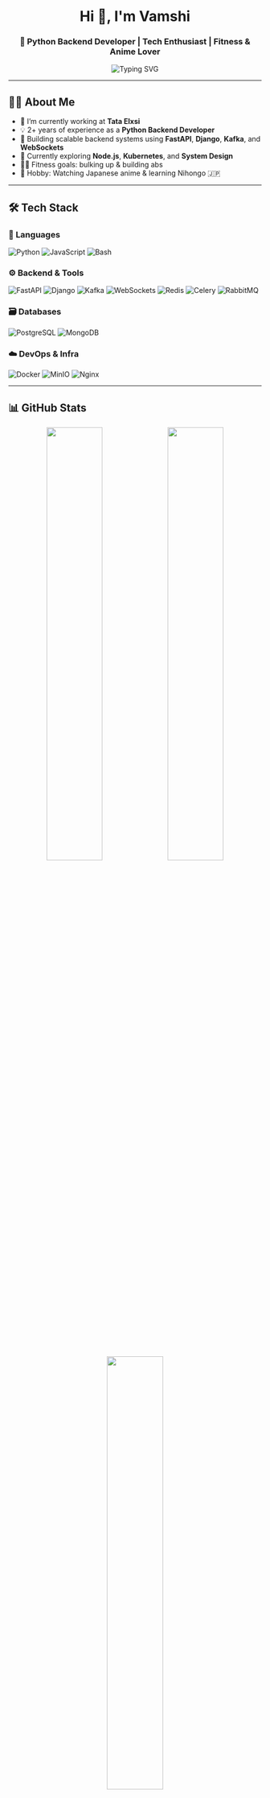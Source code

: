 <h1 align="center">Hi 👋, I'm Vamshi</h1>
<h3 align="center">🚀 Python Backend Developer | Tech Enthusiast | Fitness & Anime Lover</h3>

<p align="center">
  <img src="https://readme-typing-svg.demolab.com/?lines=Backend%20Developer%20from%20India;FastAPI%20%7C%20Django%20%7C%20Kafka%20%7C%20Redis%20%7C%20WebSockets;Anime%20Lover%20%F0%9F%A4%A9%20Gym%20Grinder%20%F0%9F%92%AA;Always%20Learning%20and%20Building..." alt="Typing SVG" />
</p>

---

## 🧑‍💻 About Me

- 🔭 I’m currently working at **Tata Elxsi**
- 💡 2+ years of experience as a **Python Backend Developer**
- 🧰 Building scalable backend systems using **FastAPI**, **Django**, **Kafka**, and **WebSockets**
- 🧠 Currently exploring **Node.js**, **Kubernetes**, and **System Design**
- 🏋️‍♂️ Fitness goals: bulking up & building abs
- 🎌 Hobby: Watching Japanese anime & learning Nihongo 🇯🇵

---

## 🛠️ Tech Stack

### 🐍 Languages  
![Python](https://img.shields.io/badge/Python-3670A0?style=for-the-badge&logo=python&logoColor=yellow)
![JavaScript](https://img.shields.io/badge/JavaScript-F7DF1E?style=for-the-badge&logo=javascript&logoColor=black)
![Bash](https://img.shields.io/badge/Bash-121011?style=for-the-badge&logo=gnu-bash&logoColor=white)

### ⚙️ Backend & Tools  
![FastAPI](https://img.shields.io/badge/FastAPI-005571?style=for-the-badge&logo=fastapi)
![Django](https://img.shields.io/badge/Django-092E20?style=for-the-badge&logo=django&logoColor=green)
![Kafka](https://img.shields.io/badge/Kafka-231F20?style=for-the-badge&logo=apachekafka)
![WebSockets](https://img.shields.io/badge/WebSockets-FFA500?style=for-the-badge)
![Redis](https://img.shields.io/badge/Redis-DC382D?style=for-the-badge&logo=redis)
![Celery](https://img.shields.io/badge/Celery-37814A?style=for-the-badge&logo=celery)
![RabbitMQ](https://img.shields.io/badge/RabbitMQ-FF6600?style=for-the-badge&logo=rabbitmq)

### 🗃️ Databases  
![PostgreSQL](https://img.shields.io/badge/PostgreSQL-336791?style=for-the-badge&logo=postgresql)
![MongoDB](https://img.shields.io/badge/MongoDB-4EA94B?style=for-the-badge&logo=mongodb)

### ☁️ DevOps & Infra  
![Docker](https://img.shields.io/badge/Docker-2496ED?style=for-the-badge&logo=docker)
![MinIO](https://img.shields.io/badge/MinIO-CF2C1D?style=for-the-badge)
![Nginx](https://img.shields.io/badge/Nginx-269539?style=for-the-badge&logo=nginx)

---

## 📊 GitHub Stats

<p align="center">
  <img src="https://github-readme-stats.vercel.app/api?username=luvable1196&show_icons=true&theme=radical" width="47%"/>
  <img src="https://github-readme-streak-stats.herokuapp.com/?user=luvable1196&theme=radical" width="47%"/>
</p>

<p align="center">
  <img src="https://github-readme-stats.vercel.app/api/top-langs/?username=luvable1196&layout=compact&theme=radical" width="47%"/>
</p>

---

## 🚧 Featured Project

### 🏗️ The Family Book  
A private social media for families to:
- 📸 Upload photos & videos
- 💬 Group + Individual Chat (WebSocket + Redis)
- ⚙️ Stack: FastAPI + React + PostgreSQL + MongoDB + MinIO + Celery + RabbitMQ

---

## 📫 Connect With Me

<p align="center">
  <a href="mailto:your.email@example.com"><img src="https://img.shields.io/badge/Email-D14836?style=for-the-badge&logo=gmail&logoColor=white"/></a>
  <a href="https://www.linkedin.com/in/your-linkedin"><img src="https://img.shields.io/badge/LinkedIn-0077B5?style=for-the-badge&logo=linkedin&logoColor=white"/></a>
</p>

---

<p align="center">✨ “Believe in yourself.” ✨</p>
<p align="center">
  <img src="https://komarev.com/ghpvc/?username=luvable1196&color=brightgreen" alt="Profile views" />
</p>
